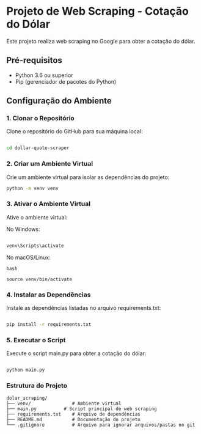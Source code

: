 # Projeto de Web Scraping - Cotação do Dólar

Este projeto realiza web scraping no Google para obter a cotação do dólar.

## Pré-requisitos

- Python 3.6 ou superior
- Pip (gerenciador de pacotes do Python)

## Configuração do Ambiente

### 1. Clonar o Repositório

Clone o repositório do GitHub para sua máquina local:
```bash

cd dollar-quote-scraper
````
### 2. Criar um Ambiente Virtual
Crie um ambiente virtual para isolar as dependências do projeto:

```bash
python -m venv venv

```
### 3. Ativar o Ambiente Virtual
Ative o ambiente virtual:

No Windows:
```bash

venv\Scripts\activate
```
No macOS/Linux:
```
bash

source venv/bin/activate
```
### 4. Instalar as Dependências
Instale as dependências listadas no arquivo requirements.txt:

```bash

pip install -r requirements.txt
```
### 5. Executar o Script
Execute o script main.py para obter a cotação do dólar:

```bash

python main.py
```
### Estrutura do Projeto
```plaintext
dolar_scraping/
├── venv/               # Ambiente virtual
├── main.py          # Script principal de web scraping
├── requirements.txt    # Arquivo de dependências
├── README.md           # Documentação do projeto
└── .gitignore          # Arquivo para ignorar arquivos/pastas no git

